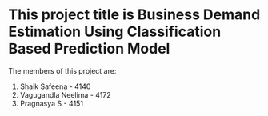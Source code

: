 # This project title is Business Demand Estimation Using Classification Based Prediction Model
The members of this project are:
  1. Shaik Safeena - 4140
  2. Vagugandla Neelima - 4172
  3. Pragnasya S - 4151
